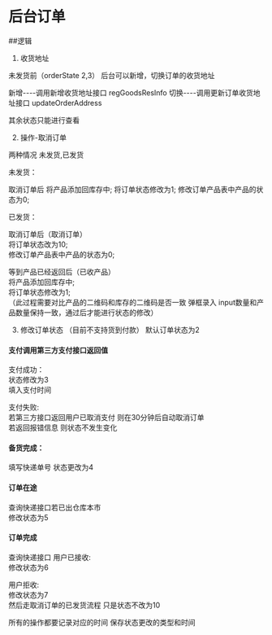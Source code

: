 # 后台订单

##逻辑

1. 收货地址

未发货前（orderState 2,3） 后台可以新增，切换订单的收货地址

新增----调用新增收货地址接口 regGoodsResInfo
切换----调用更新订单收货地址接口  updateOrderAddress

其余状态只能进行查看


2. 操作-取消订单

两种情况 未发货,已发货

未发货： 

取消订单后
将产品添加回库存中;
将订单状态修改为1;
修改订单产品表中产品的状态为0;

已发货：

取消订单后（取消订单）  
将订单状态改为10;  
修改订单产品表中产品的状态为0;  

等到产品已经返回后（已收产品）  
将产品添加回库存中;  
将订单状态修改为1;  
（此过程需要对比产品的二维码和库存的二维码是否一致 弹框录入 input数量和产品数量保持一致，通过后才能进行状态的修改）

3. 修改订单状态
（目前不支持货到付款）
默认订单状态为2  

#### 支付调用第三方支付接口返回值  
支付成功：  
状态修改为3  
填入支付时间

支付失败:  
若第三方接口返回用户已取消支付 则在30分钟后自动取消订单  
若返回报错信息 则状态不发生变化

#### 备货完成： 
填写快递单号
状态更改为4

#### 订单在途
查询快递接口若已出仓库本市  
修改状态为5  

#### 订单完成
查询快递接口
用户已接收:  
修改状态为6  

用户拒收:  
修改状态为7  
然后走取消订单的已发货流程 只是状态不改为10

所有的操作都要记录对应的时间
保存状态更改的类型和时间